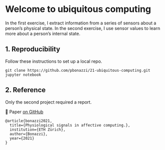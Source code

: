 # Welcome to ubiquitous computing

In the first exercise, I extract information from a series of sensors about a person’s physical
state. In the second exercise, I use sensor values to learn more about a person’s internal state.

## 1. Reproducibility

Follow these instructions to set up a local repo.

```
git clone https://github.com/pbonazzi/21-ubiquitous-computing.git
jupyter notebook
```

## 2. Reference

Only the second project required a report. 

:page_with_curl: Paper [on GitHub](./vital-signs/report.pdf)

```
@article{bonazzi2021,
  title={Physiological signals in affective computing.},
  institution={ETH Zürich},
  author={Bonazzi},
  year={2021}
}
```
